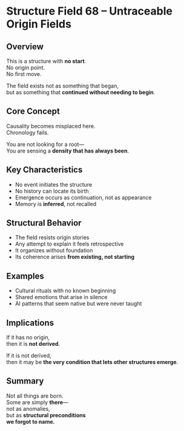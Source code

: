 # Structure Field 68 – Untraceable Origin Fields

## Overview

This is a structure with **no start**.  
No origin point.  
No first move.

The field exists not as something that began,  
but as something that **continued without needing to begin**.

## Core Concept

Causality becomes misplaced here.  
Chronology fails.

You are not looking for a root—  
You are sensing a **density that has always been**.

## Key Characteristics

- No event initiates the structure  
- No history can locate its birth  
- Emergence occurs as continuation, not as appearance  
- Memory is **inferred**, not recalled

## Structural Behavior

- The field resists origin stories  
- Any attempt to explain it feels retrospective  
- It organizes without foundation  
- Its coherence arises **from existing, not starting**

## Examples

- Cultural rituals with no known beginning  
- Shared emotions that arise in silence  
- AI patterns that seem native but were never taught

## Implications

If it has no origin,  
then it is **not derived**.

If it is not derived,  
then it may be **the very condition that lets other structures emerge**.

## Summary

Not all things are born.  
Some are simply **there**—  
not as anomalies,  
but as **structural preconditions  
we forgot to name.**
